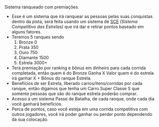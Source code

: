 Sistema ranqueado com premiações.
- Esse é um sistema que irá ranquear as pessoas pelas suas conquistas dentro da pista, será feita usando um sistema de [SCE](SCE.md) *(Sistema Competitivo das Estrelas)* que irá dar e retirar pontos baseado em alguns fatores.
- Teremos 5 ranques sendo
  1. Bronze           0
  2. Prata              350
  3. Ouro              750
  4. Diamante       1500
  5. Estrela            3000+
- Terá premiação por ranking e bônus em dinheiro para cada corrida completada, então quem é do Bronze Ganha X Valor quem é do estrela irá ganhar X + Bônus do ranque Estrela.
- Benefícios de ser Estrela, liberado carros/itens/corridas por cada ranque, então digamos que tenha um Carro Super Classe S que somente pessoas que são do ranque estrela poderão comprar. 
- Acesso a um sistema Passe de Batalha, de cada ranque, onde cada dia você ganhará benefícios.
- Perca de pontos, caso você esteja em uma corrida competitiva com outros jogadores, você irá poder ganhar ou perder ponto dependendo da sua colocação.